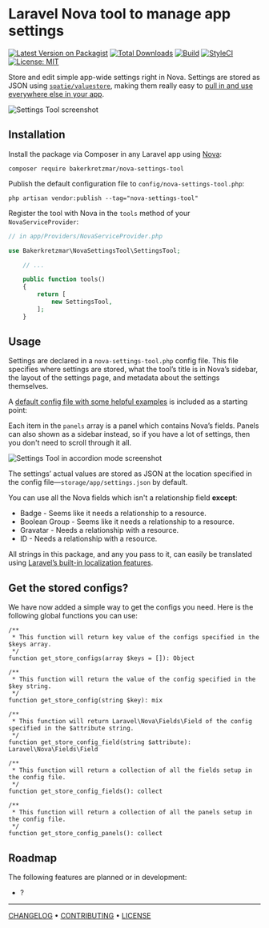 Laravel Nova tool to manage app settings
========================================

[![Latest Version on Packagist](https://img.shields.io/packagist/v/bakerkretzmar/nova-settings-tool.svg?style=flat)](https://packagist.org/packages/bakerkretzmar/nova-settings-tool)
[![Total Downloads](https://img.shields.io/packagist/dt/bakerkretzmar/nova-settings-tool.svg?style=flat)](https://packagist.org/packages/bakerkretzmar/nova-settings-tool)
[![Build](https://github.com/bakerkretzmar/nova-settings-tool/workflows/CI/badge.svg)](https://github.com/bakerkretzmar/nova-settings-tool/actions)
[![StyleCI](https://github.styleci.io/repos/165178010/shield?branch=master&style=flat)](https://github.styleci.io/repos/165178010)
[![License: MIT](https://img.shields.io/badge/License-MIT-blue.svg?style=flat)](https://opensource.org/licenses/MIT)

Store and edit simple app-wide settings right in Nova. Settings are stored as JSON using [`spatie/valuestore`](https://github.com/spatie/valuestore), making them really easy to [pull in and use everywhere else in your app](https://laravel-news.com/global-application-settings).

![Settings Tool screenshot](settings-tool.png)

## Installation

Install the package via Composer in any Laravel app using [Nova](https://nova.laravel.com):

```shell
composer require bakerkretzmar/nova-settings-tool
```

Publish the default configuration file to `config/nova-settings-tool.php`:

```shell
php artisan vendor:publish --tag="nova-settings-tool"
```

Register the tool with Nova in the `tools` method of your `NovaServiceProvider`:

```php
// in app/Providers/NovaServiceProvider.php

use Bakerkretzmar\NovaSettingsTool\SettingsTool;

    // ...

    public function tools()
    {
        return [
            new SettingsTool,
        ];
    }
```

## Usage

Settings are declared in a `nova-settings-tool.php` config file. This file specifies where settings are stored, what the tool’s title is in Nova’s sidebar, the layout of the settings page, and metadata about the settings themselves.

A [default config file with some helpful examples](config/nova-settings-tool.php) is included as a starting point:

Each item in the `panels` array is a panel which contains Nova’s fields. Panels can also shown as a sidebar instead, so if you have a lot of settings, then you don't need to scroll through it all.

![Settings Tool in accordion mode screenshot](settings-tool-accordion.png)

The settings’ actual values are stored as JSON at the location specified in the config file—`storage/app/settings.json` by default.

You can use all the Nova fields which isn't a relationship field **except**:

- Badge - Seems like it needs a relationship to a resource.
- Boolean Group - Seems like it needs a relationship to a resource.
- Gravatar - Needs a relationship with a resource.
- ID - Needs a relationship with a resource.

All strings in this package, and any you pass to it, can easily be translated using [Laravel’s built-in localization features](https://laravel.com/docs/localization#using-translation-strings-as-keys).

## Get the stored configs?

We have now added a simple way to get the configs you need. Here is the following global functions you can use:

```
/**
 * This function will return key value of the configs specified in the $keys array.
 */
function get_store_configs(array $keys = []): Object

/**
 * This function will return the value of the config specified in the $key string.
 */
function get_store_config(string $key): mix

/**
 * This function will return Laravel\Nova\Fields\Field of the config specified in the $attribute string.
 */
function get_store_config_field(string $attribute): Laravel\Nova\Fields\Field

/**
 * This function will return a collection of all the fields setup in the config file.
 */
function get_store_config_fields(): collect

/**
 * This function will return a collection of all the panels setup in the config file.
 */
function get_store_config_panels(): collect
```

## Roadmap

The following features are planned or in development:
- ?

---

[CHANGELOG](CHANGELOG.md) • [CONTRIBUTING](CONTRIBUTING.md) • [LICENSE](LICENSE.md)
